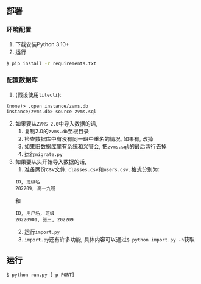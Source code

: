 ## 部署

### 环境配置

1. 下载安装Python 3.10+
2. 运行
```bash
$ pip install -r requirements.txt
```

### 配置数据库

1. (假设使用`litecli`):
```
(none)> .open instance/zvms.db
instance/zvms.db> source zvms.sql
```
2. 如果要从`ZVMS 2.0`中导入数据的话, 
    1. 复制2.0的`zvms.db`至根目录
    2. 检查数据库中有没有同一班中重名的情况, 如果有, 改掉
    3. 如果旧数据库里有系统和义管会, 把`zvms.sql`的最后两行去掉
    4. 运行`migrate.py`
3. 如果要从头开始导入数据的话,
    1. 准备两份csv文件, `classes.csv`和`users.csv`, 格式分别为:
    ```csv
    ID, 班级名
    202209, 高一九班
    ```
    和
    ```csv
    ID, 用户名, 班级
    20220901, 张三, 202209
    ```
    2. 运行`import.py`
    3. `import.py`还有许多功能, 具体内容可以通过`$ python import.py -h`获取
   
## 运行

```bash
$ python run.py [-p PORT]
```